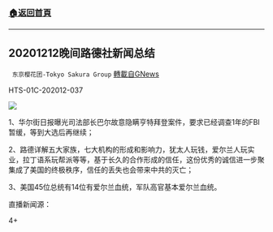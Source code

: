 ###  [:house:返回首頁](https://github.com/ourhimalayas/txt)
---

## 20201212晚间路德社新闻总结
` 东京樱花团-Tokyo Sakura Group` [轉載自GNews](https://gnews.org/zh-hans/644441/)

HTS-01C-202012-037

![]()![](https://gnews-media-offload.s3.amazonaws.com/wp-content/uploads/2020/12/13075004/87654.jpg)

1、华尔街日报曝光司法部长巴尔故意隐瞒亨特拜登案件，要求已经调查1年的FBI暂缓，等到大选后再继续；

2、路德详解五大家族，七大机构的形成和影响力，犹太人玩钱，爱尔兰人玩实业，拉丁语系玩帮派等等，基于长久的合作形成的信任，这份优秀的诚信进一步聚集成了美国的终极秩序，信任的丢失也会带来中共的灭亡；

3、美国45位总统有14位有爱尔兰血统，军队高官基本爱尔兰血统。



直播新闻源：



4+
